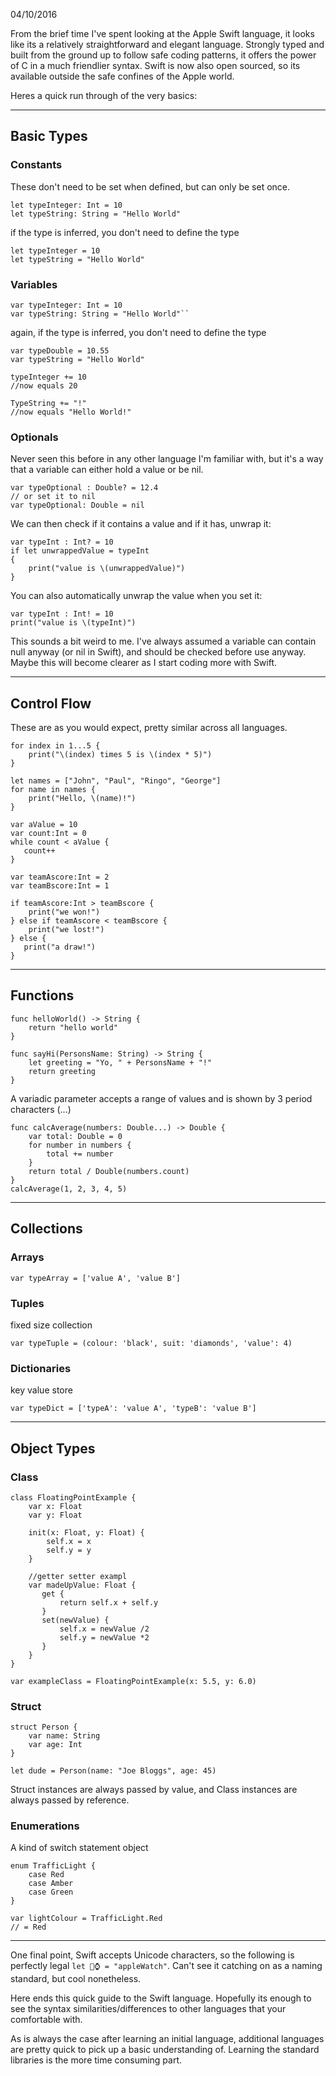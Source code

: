 04/10/2016

From the brief time I've spent looking at the Apple Swift language, it looks like its a relatively straightforward and elegant language. Strongly typed and built from the ground up to follow safe coding patterns, it offers the power of C in a much friendlier syntax. Swift is now also open sourced, so its available outside the safe confines of the Apple world.

Heres a quick run through of the very basics:

---
## Basic Types

### Constants
These don't need to be set when defined, but can only be set once.

```
let typeInteger: Int = 10
let typeString: String = "Hello World"
```
if the type is inferred, you don't need to define the type
```
let typeInteger = 10
let typeString = "Hello World"
```
### Variables
```
var typeInteger: Int = 10
var typeString: String = "Hello World"``
```
again, if the type is inferred, you don't need to define the type

```
var typeDouble = 10.55
var typeString = "Hello World"
```

```
typeInteger += 10 
//now equals 20

TypeString += "!" 
//now equals "Hello World!"
```

### Optionals
Never seen this before in any other language I'm familiar with, but it's a way that a variable can either hold a value or be nil.

```
var typeOptional : Double? = 12.4
// or set it to nil
var typeOptional: Double = nil
```
We can then check if it contains a value and if it has, unwrap it:

```
var typeInt : Int? = 10
if let unwrappedValue = typeInt
{
    print("value is \(unwrappedValue)")
}
```

You can also automatically unwrap the value when you set it:

```
var typeInt : Int! = 10
print("value is \(typeInt)")
```

This sounds a bit weird to me. I've always assumed a variable can contain null anyway (or nil in Swift), and should be checked before use anyway. Maybe this will become clearer as I start coding more with Swift.

---
## Control Flow
These are as you would expect, pretty similar across all languages.

```
for index in 1...5 {
    print("\(index) times 5 is \(index * 5)")
}

let names = ["John", "Paul", "Ringo", "George"]
for name in names {
    print("Hello, \(name)!")
}
```

```
var aValue = 10
var count:Int = 0
while count < aValue {
   count++
}
```

```
var teamAscore:Int = 2
var teamBscore:Int = 1

if teamAscore:Int > teamBscore {
    print("we won!")
} else if teamAscore < teamBscore {
    print("we lost!")
} else {
   print("a draw!")
}
```

---

## Functions

```
func helloWorld() -> String {
    return "hello world"
}
```

```
func sayHi(PersonsName: String) -> String {
    let greeting = "Yo, " + PersonsName + "!"
    return greeting
}
```

A variadic parameter accepts a range of values and is shown by 3 period characters (...)

```
func calcAverage(numbers: Double...) -> Double {
    var total: Double = 0
    for number in numbers {
        total += number
    }
    return total / Double(numbers.count)
}
calcAverage(1, 2, 3, 4, 5)
```

---
## Collections

### Arrays
```
var typeArray = ['value A', 'value B']
```

### Tuples
fixed size collection
```
var typeTuple = (colour: 'black', suit: 'diamonds', 'value': 4)
```
### Dictionaries
key value store
```
var typeDict = ['typeA': 'value A', 'typeB': 'value B']
```

---

## Object Types


### Class
```
class FloatingPointExample { 
    var x: Float
    var y: Float

    init(x: Float, y: Float) {
        self.x = x
        self.y = y
    }

    //getter setter exampl
    var madeUpValue: Float {
       get {
           return self.x + self.y
       }
       set(newValue) {
           self.x = newValue /2
           self.y = newValue *2
       }
    }
}

var exampleClass = FloatingPointExample(x: 5.5, y: 6.0)
```

### Struct
```
struct Person {
    var name: String
    var age: Int
}

let dude = Person(name: "Joe Bloggs", age: 45)
```

Struct instances are always passed by value, and Class instances are always passed by reference.

### Enumerations
A kind of switch statement object
```
enum TrafficLight {
    case Red
    case Amber
    case Green
}

var lightColour = TrafficLight.Red
// = Red
```
---
One final point, Swift accepts Unicode characters, so the following is perfectly legal `let 🍏⌚️ = "appleWatch"`. Can't see it catching on as a naming standard, but cool nonetheless.

Here ends this quick guide to the Swift language. Hopefully its enough to see the syntax similarities/differences to other languages that your comfortable with. 

As is always the case after learning an initial language, additional languages are pretty quick to pick up a basic understanding of. Learning the standard libraries is the more time consuming part.